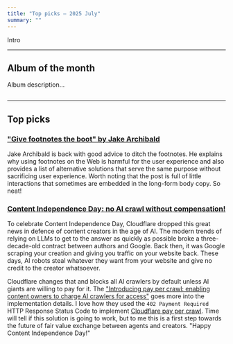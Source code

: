 ```yaml
---
title: "Top picks — 2025 July"
summary: ""
---
```


Intro

---

## Album of the month

Album description...

![]()

---

## Top picks

### ["Give footnotes the boot" by Jake Archibald](https://jakearchibald.com/2025/give-footnotes-the-boot/)

Jake Archibald is back with good advice to ditch the footnotes. He explains why using footnotes on the Web is harmful for the user experience and also provides a list of alternative solutions that serve the same purpose without sacrificing user experience. Worth noting that the post is full of little interactions that sometimes are embedded in the long-form body copy. So neat!

### [Content Independence Day: no AI crawl without compensation!](https://blog.cloudflare.com/content-independence-day-no-ai-crawl-without-compensation/)

To celebrate Content Independence Day, Cloudflare dropped this great news in defence of content creators in the age of AI. The modern trends of relying on LLMs to get to the answer as quickly as possible broke a three-decade-old contract between authors and Google. Back then, it was Google scraping your creation and giving you traffic on your website back. These days, AI robots steal whatever they want from your website and give no credit to the creator whatsoever.

Cloudflare changes that and blocks all AI crawlers by default unless AI giants are willing to pay for it. The ["Introducing pay per crawl: enabling content owners to charge AI crawlers for access"](https://blog.cloudflare.com/introducing-pay-per-crawl/) goes more into the implementation details. I love how they used the `402 Payment Required` HTTP Response Status Code to implement [Cloudflare pay per crawl](https://www.cloudflare.com/en-gb/paypercrawl-signup/). Time will tell if this solution is going to work, but to me this is a first step towards the future of fair value exchange between agents and creators. "Happy Content Independence Day!"
